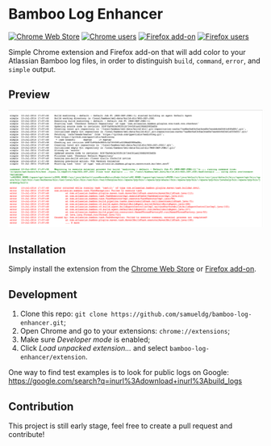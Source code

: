 # Bamboo Log Enhancer

[![Chrome Web Store](https://img.shields.io/chrome-web-store/v/hokokhlkakimconkkofafoklkefhnnpe.svg)](https://chrome.google.com/webstore/detail/bamboo-log-enhancer/hokokhlkakimconkkofafoklkefhnnpe) [![Chrome users](https://img.shields.io/chrome-web-store/d/hokokhlkakimconkkofafoklkefhnnpe.svg)](https://chrome.google.com/webstore/detail/bamboo-log-enhancer/hokokhlkakimconkkofafoklkefhnnpe) [![Firefox add-on](https://img.shields.io/amo/v/bamboo-log-enhancer.svg?style=flat)](https://addons.mozilla.org/en-US/firefox/addon/bamboo-log-enhancer/) [![Firefox users](https://img.shields.io/amo/users/bamboo-log-enhancer.svg?style=flat)](https://addons.mozilla.org/en-US/firefox/addon/bamboo-log-enhancer/)

Simple Chrome extension and Firefox add-on that will add color to your Atlassian Bamboo log files, in order to distinguish `build`, `command`, `error`, and `simple` output.

## Preview

![Bamboo Log Enhancer screenshot](./assets/screenshot.png)

## Installation

Simply install the extension from the [Chrome Web Store](https://chrome.google.com/webstore/detail/bamboo-log-enhancer/hokokhlkakimconkkofafoklkefhnnpe) or [Firefox add-on](https://addons.mozilla.org/firefox/addon/bamboo-log-enhancer/).

## Development

1. Clone this repo: `git clone https://github.com/samueldg/bamboo-log-enhancer.git`;
2. Open Chrome and go to your extensions: `chrome://extensions`;
3. Make sure *Developer mode* is enabled;
4. Click *Load unpacked extension...* and select `bamboo-log-enhancer/extension`.

One way to find test examples is to look for public logs on Google: https://google.com/search?q=inurl%3Adownload+inurl%3Abuild_logs

## Contribution

This project is still early stage, feel free to create a pull request and contribute!
